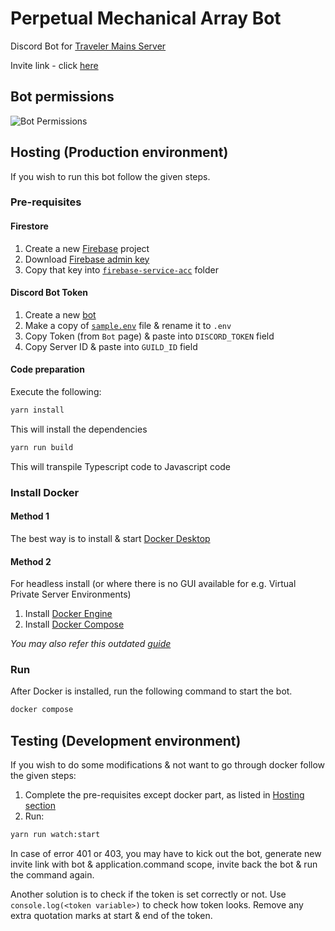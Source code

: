 # Perpetual Mechanical Array Bot

Discord Bot for [Traveler Mains Server](https://discord.gg/RsdUnupKpj)

Invite link - click [here](https://discord.com/api/oauth2/authorize?client_id=914932368647815230&permissions=1514517351488&scope=bot%20applications.commands)

## Bot permissions

![Bot Permissions](https://i.imgur.com/yUDcZii.png)

## Hosting (Production environment)

If you wish to run this bot follow the given steps.

### Pre-requisites

#### Firestore

1. Create a new [Firebase](https://console.firebase.google.com/) project
2. Download [Firebase admin key](https://firebase.google.com/docs/admin/setup#initialize-sdk)
3. Copy that key into [`firebase-service-acc`](./firebase-service-acc/) folder

#### Discord Bot Token

1. Create a new [bot](https://discord.com/developers/applications)
2. Make a copy of [`sample.env`](./sample.env) file & rename it to `.env`
3. Copy Token (from `Bot` page) & paste into `DISCORD_TOKEN` field
4. Copy Server ID & paste into `GUILD_ID` field

#### Code preparation

Execute the following:

```sh
yarn install
```

This will install the dependencies

```sh
yarn run build
```

This will transpile Typescript code to Javascript code

### Install Docker

#### Method 1

The best way is to install & start [Docker Desktop](https://www.docker.com/)

#### Method 2

For headless install (or where there is no GUI available for e.g. Virtual Private Server Environments)

1. Install [Docker Engine](https://docs.docker.com/engine/install/)
2. Install [Docker Compose](https://docs.docker.com/compose/install/)

_You may also refer this outdated [guide](https://www.howtogeek.com/devops/how-to-install-docker-and-docker-compose-on-linux/)_

### Run

After Docker is installed, run the following command to start the bot.

```sh
docker compose
```

## Testing (Development environment)

If you wish to do some modifications & not want to go through docker follow the given steps:

1. Complete the pre-requisites except docker part, as listed in [Hosting section](#hosting-production-environment)
2. Run:

```sh
yarn run watch:start
```

In case of error 401 or 403, you may have to kick out the bot, generate new invite link with bot & application.command scope, invite back the bot & run the command again.

Another solution is to check if the token is set correctly or not. Use `console.log(<token variable>)` to check how token looks. Remove any extra quotation marks at start & end of the token.
